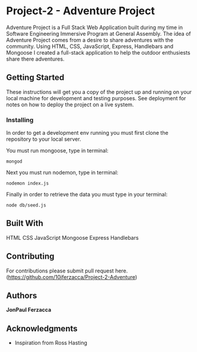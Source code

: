 # Project-2 - Adventure Project

Adventure Project is a Full Stack Web Application built during my time in Software Engineering Immersive Program at General Assembly. The idea of Adventure Project comes from a desire to share adventures with the community. Using HTML, CSS, JavaScript, Express, Handlebars and Mongoose I created a full-stack application to help the outdoor enthusiests share there adventures.

## Getting Started

These instructions will get you a copy of the project up and running on your local machine for development and testing purposes. See deployment for notes on how to deploy the project on a live system.


### Installing

In order to get a development env running you must first clone the repository to your local server.

You must run mongoose, type in terminal:
```
mongod 
```

Next you must run nodemon, type in terminal:

```
nodemon index.js
```
Finally in order to retrieve the data you must type in your terminal:

```
node db/seed.js
```

## Built With
HTML
CSS
JavaScript
Mongoose
Express
Handlebars

## Contributing

For contributions please submit pull request here. (https://github.com/10jferzacca/Project-2-Adventure)

## Authors


**JonPaul Ferzacca** 


## Acknowledgments

* Inspiration from Ross Hasting 
